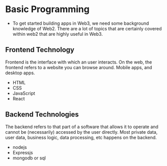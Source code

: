 # Basic Programming

- To get started building apps in Web3, we need some background knowledge of Web2. There are a lot of topics that are certainly covered within web2 that are highly useful in Web3.

## Frontend Technology 

Frontend is the interface with which an user interacts. On the web, the frontend refers to a website you can browse around. Mobile apps, and desktop apps.

- HTML 
- CSS
- JavaScript
- React
## Backend Technologies
The backend refers to that part of a software that allows it to operate and cannot be (necessarily) accessed by the user directly. Most private data, user data, business logic, data processing, etc happens on the backend.

- nodejs
- Expressjs
- mongodb or sql

